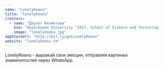 ```yaml
---
name: "LonelyKeanu"
title: "lonelykeanu"
creators:
  - name: "Даулет Кенжетаев"
    bio: "Nazarbayev University ‘2017, School of Science and Technology, Computer Science. Победа на InnCoding Hackathon, Астана, 2014. Участник игрового хакатона Ludum Dare. КТЛ  Жезказган ‘2012."
    image: "lonelykeanu.jpg"
appStoreUrl: "http://bit.ly/getLonelyKeanu"
website: "lonelykeanu.tk"
---
```


LonelyKeanu - выражай свои эмоции, отправляя картинки знаменитостей через WhatsApp.
